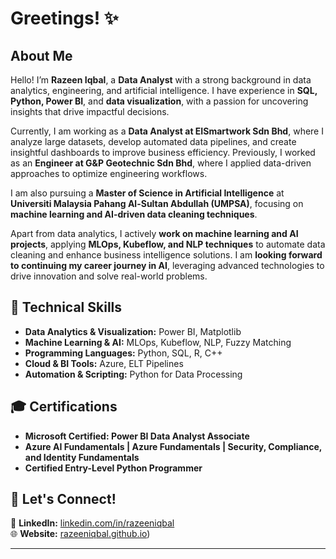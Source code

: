 # Greetings! ✨  

## About Me  
Hello! I’m **Razeen Iqbal**, a **Data Analyst** with a strong background in data analytics, engineering, and artificial intelligence. I have experience in **SQL, Python, Power BI**, and **data visualization**, with a passion for uncovering insights that drive impactful decisions.  

Currently, I am working as a **Data Analyst at EISmartwork Sdn Bhd**, where I analyze large datasets, develop automated data pipelines, and create insightful dashboards to improve business efficiency. Previously, I worked as an **Engineer at G&P Geotechnic Sdn Bhd**, where I applied data-driven approaches to optimize engineering workflows.  

I am also pursuing a **Master of Science in Artificial Intelligence** at **Universiti Malaysia Pahang Al-Sultan Abdullah (UMPSA)**, focusing on **machine learning and AI-driven data cleaning techniques**.  

Apart from data analytics, I actively **work on machine learning and AI projects**, applying **MLOps, Kubeflow, and NLP techniques** to automate data cleaning and enhance business intelligence solutions. I am **looking forward to continuing my career journey in AI**, leveraging advanced technologies to drive innovation and solve real-world problems.  

## 🔧 Technical Skills  
- **Data Analytics & Visualization:** Power BI, Matplotlib  
- **Machine Learning & AI:** MLOps, Kubeflow, NLP, Fuzzy Matching  
- **Programming Languages:** Python, SQL, R, C++  
- **Cloud & BI Tools:** Azure, ELT Pipelines  
- **Automation & Scripting:** Python for Data Processing  

## 🎓 Certifications  
- **Microsoft Certified: Power BI Data Analyst Associate**  
- **Azure AI Fundamentals | Azure Fundamentals | Security, Compliance, and Identity Fundamentals**  
- **Certified Entry-Level Python Programmer**  

## 📢 Let's Connect!  
🔗 **LinkedIn:** [linkedin.com/in/razeeniqbal](https://www.linkedin.com/in/razeeniqbal/)  
🌐 **Website:** [razeeniqbal.github.io](https://razeeniqbal.github.io/portfolio/))  

---
